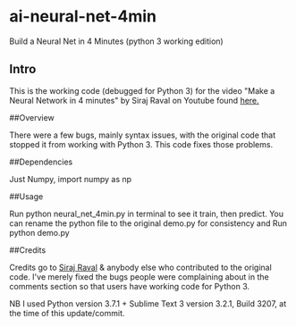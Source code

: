 # ai-neural-net-4min

Build a Neural Net in 4 Minutes (python 3 working edition)

## Intro

This is the working code (debugged for Python 3) for the video "Make a Neural Network in 4 minutes" by Siraj Raval on Youtube found [here.](https://youtu.be/h3l4qz76JhQ)

##Overview

There were a few bugs, mainly syntax issues, with the original code that stopped it from working with Python 3. This code fixes those problems. 

##Dependencies

Just Numpy, import numpy as np

##Usage

Run python neural_net_4min.py in terminal to see it train, then predict.
You can rename the python file to the original demo.py for consistency and Run python demo.py

##Credits

Credits go to [Siraj Raval](https://github.com/llSourcell) & anybody else who contributed to the original code. I've merely fixed the bugs people were complaining about in the comments section so that users have working code for Python 3.

NB I used Python version 3.7.1 + Sublime Text 3 version 3.2.1, Build 3207, at the time of this update/commit.
